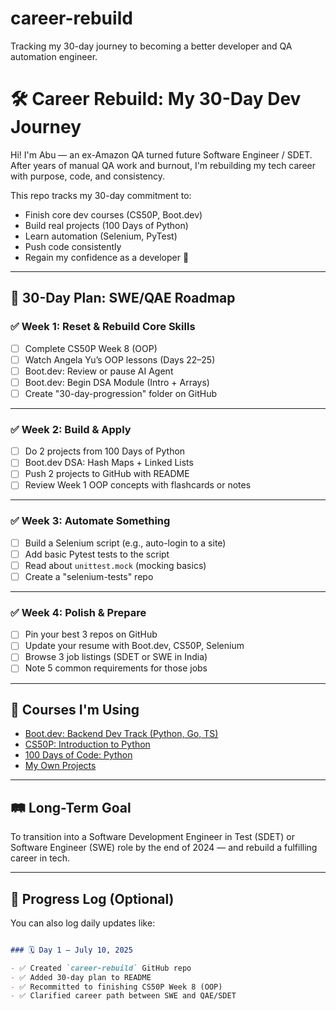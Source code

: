 # career-rebuild
Tracking my 30-day journey to becoming a better developer and QA automation engineer.

# 🛠️ Career Rebuild: My 30-Day Dev Journey

Hi! I'm Abu — an ex-Amazon QA turned future Software Engineer / SDET.  
After years of manual QA work and burnout, I'm rebuilding my tech career with purpose, code, and consistency.

This repo tracks my 30-day commitment to:
- Finish core dev courses (CS50P, Boot.dev)
- Build real projects (100 Days of Python)
- Learn automation (Selenium, PyTest)
- Push code consistently
- Regain my confidence as a developer 💪

---

## 📅 30-Day Plan: SWE/QAE Roadmap

### ✅ Week 1: Reset & Rebuild Core Skills
- [ ] Complete CS50P Week 8 (OOP)
- [ ] Watch Angela Yu’s OOP lessons (Days 22–25)
- [ ] Boot.dev: Review or pause AI Agent
- [ ] Boot.dev: Begin DSA Module (Intro + Arrays)
- [ ] Create "30-day-progression" folder on GitHub

---

### ✅ Week 2: Build & Apply
- [ ] Do 2 projects from 100 Days of Python
- [ ] Boot.dev DSA: Hash Maps + Linked Lists
- [ ] Push 2 projects to GitHub with README
- [ ] Review Week 1 OOP concepts with flashcards or notes

---

### ✅ Week 3: Automate Something
- [ ] Build a Selenium script (e.g., auto-login to a site)
- [ ] Add basic Pytest tests to the script
- [ ] Read about `unittest.mock` (mocking basics)
- [ ] Create a "selenium-tests" repo

---

### ✅ Week 4: Polish & Prepare
- [ ] Pin your best 3 repos on GitHub
- [ ] Update your resume with Boot.dev, CS50P, Selenium
- [ ] Browse 3 job listings (SDET or SWE in India)
- [ ] Note 5 common requirements for those jobs

---

## 🧰 Courses I'm Using
- [Boot.dev: Backend Dev Track (Python, Go, TS)](https://boot.dev)
- [CS50P: Introduction to Python](https://cs50.harvard.edu/python/)
- [100 Days of Code: Python](https://www.udemy.com/course/100-days-of-code/)
- [My Own Projects](https://github.com/Abu-Ameenudeen)

---

## 🛤️ Long-Term Goal
To transition into a Software Development Engineer in Test (SDET) or Software Engineer (SWE) role by the end of 2024 — and rebuild a fulfilling career in tech.

---

## 📌 Progress Log (Optional)
You can also log daily updates like:
```markdown

### 🗓️ Day 1 – July 10, 2025

- ✅ Created `career-rebuild` GitHub repo
- ✅ Added 30-day plan to README
- ✅ Recommitted to finishing CS50P Week 8 (OOP)
- ✅ Clarified career path between SWE and QAE/SDET
